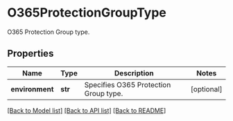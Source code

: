 # O365ProtectionGroupType

O365 Protection Group type.

## Properties
Name | Type | Description | Notes
------------ | ------------- | ------------- | -------------
**environment** | **str** | Specifies O365 Protection Group type. | [optional] 

[[Back to Model list]](../README.md#documentation-for-models) [[Back to API list]](../README.md#documentation-for-api-endpoints) [[Back to README]](../README.md)


